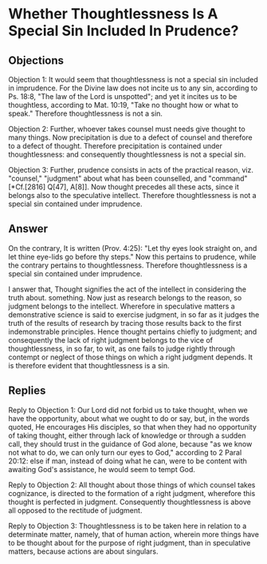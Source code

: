 # Whether Thoughtlessness Is A Special Sin Included In Prudence?

## Objections

Objection 1: It would seem that thoughtlessness is not a special sin included in imprudence. For the Divine law does not incite us to any sin, according to Ps. 18:8, "The law of the Lord is unspotted"; and yet it incites us to be thoughtless, according to Mat. 10:19, "Take no thought how or what to speak." Therefore thoughtlessness is not a sin.

Objection 2: Further, whoever takes counsel must needs give thought to many things. Now precipitation is due to a defect of counsel and therefore to a defect of thought. Therefore precipitation is contained under thoughtlessness: and consequently thoughtlessness is not a special sin.

Objection 3: Further, prudence consists in acts of the practical reason, viz. "counsel," "judgment" about what has been counselled, and "command" [*Cf.[2816] Q[47], A[8]]. Now thought precedes all these acts, since it belongs also to the speculative intellect. Therefore thoughtlessness is not a special sin contained under imprudence.

## Answer

On the contrary, It is written (Prov. 4:25): "Let thy eyes look straight on, and let thine eye-lids go before thy steps." Now this pertains to prudence, while the contrary pertains to thoughtlessness. Therefore thoughtlessness is a special sin contained under imprudence.

I answer that, Thought signifies the act of the intellect in considering the truth about. something. Now just as research belongs to the reason, so judgment belongs to the intellect. Wherefore in speculative matters a demonstrative science is said to exercise judgment, in so far as it judges the truth of the results of research by tracing those results back to the first indemonstrable principles. Hence thought pertains chiefly to judgment; and consequently the lack of right judgment belongs to the vice of thoughtlessness, in so far, to wit, as one fails to judge rightly through contempt or neglect of those things on which a right judgment depends. It is therefore evident that thoughtlessness is a sin.

## Replies

Reply to Objection 1: Our Lord did not forbid us to take thought, when we have the opportunity, about what we ought to do or say, but, in the words quoted, He encourages His disciples, so that when they had no opportunity of taking thought, either through lack of knowledge or through a sudden call, they should trust in the guidance of God alone, because "as we know not what to do, we can only turn our eyes to God," according to 2 Paral 20:12: else if man, instead of doing what he can, were to be content with awaiting God's assistance, he would seem to tempt God.

Reply to Objection 2: All thought about those things of which counsel takes cognizance, is directed to the formation of a right judgment, wherefore this thought is perfected in judgment. Consequently thoughtlessness is above all opposed to the rectitude of judgment.

Reply to Objection 3: Thoughtlessness is to be taken here in relation to a determinate matter, namely, that of human action, wherein more things have to be thought about for the purpose of right judgment, than in speculative matters, because actions are about singulars.